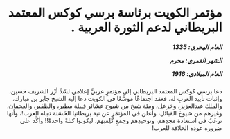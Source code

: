 <h1 dir="rtl">مؤتمر الكويت برئاسة برسي كوكس المعتمد البريطاني لدعم الثورة العربية .</h1>

<h5 dir="rtl">العام الهجري:  1335

الشهر القمري: محرم

العام الميلادي: 1916</h5>

<p dir="rtl">دعا برسي كوكس المعتمد البريطاني إلى مؤتمرٍ عربيٍّ إعلامي لشَدِّ أزْر الشريف حسين، وإثبات تأييد العربِ له، فعقد اجتماعًا موسَّعًا في الكويت دعا إليه الشيخ جابر بن مبارك، والملك عبدالعزيز، وخزعل، ومئة شيخ من شيوخ عشائر قبيلة مطير، والظفير، والعجمان، وغيرهم من شيوخ القبائل، وأعلن في المؤتمَرِ عن نية بريطانيا الحَسَنة تجاه العرب!، وأنها ترغَبُ في استعادة مجدِهم، وتوحيدِهم وجمعِ كَلِمتِهم، ليكونوا كتلةً واحدةً!! وأكَّد على ضرورة عودة الخلافة للعرب!</p></br>
